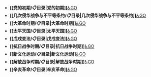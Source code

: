 - **[[党的初期/📋目录|党的初期]]**[♿GO](https://github.com/FourteenD/Note/blob/main/党的初期/📋目录.md)
- **[[几次侵华战争与不平等条约/📋目录|几次侵华战争与不平等条约]]**[♿GO](https://github.com/FourteenD/Note/blob/main/几次侵华战争与不平等条约/📋目录.md)
- **[[大革命时期/📋目录|大革命时期]]**[♿GO](https://github.com/FourteenD/Note/blob/main/大革命时期/📋目录.md)
- **[[太平天国/📋目录|太平天国]]**[♿GO](https://github.com/FourteenD/Note/blob/main/太平天国/📋目录.md)
- **[[戊戌变法/📋目录|戊戌变法]]**[♿GO](https://github.com/FourteenD/Note/blob/main/戊戌变法/📋目录.md)
- **[[抗日战争时期/📋目录|抗日战争时期]]**[♿GO](https://github.com/FourteenD/Note/blob/main/抗日战争时期/📋目录.md)
- **[[新文化运动/📋目录|新文化运动]]**[♿GO](https://github.com/FourteenD/Note/blob/main/新文化运动/📋目录.md)
- **[[解放战争时期/📋目录|解放战争时期]]**[♿GO](https://github.com/FourteenD/Note/blob/main/解放战争时期/📋目录.md)
- **[[辛亥革命/📋目录|辛亥革命]]**[♿GO](https://github.com/FourteenD/Note/blob/main/辛亥革命/📋目录.md)
